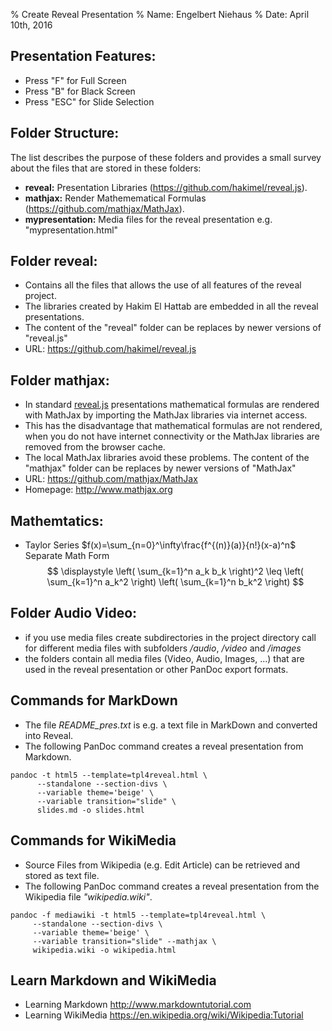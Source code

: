 % Create Reveal Presentation
% Name: Engelbert Niehaus
% Date: April 10th, 2016

Presentation Features:
----------------  
* Press "F" for Full Screen
* Press "B" for Black Screen
* Press "ESC" for Slide Selection 

Folder Structure:
----------------  

The list describes the purpose of these folders and
provides a small survey about the files that are stored in these folders:

* <b>reveal:</b> Presentation Libraries (<https://github.com/hakimel/reveal.js>).
* <b>mathjax:</b> Render Mathemematical Formulas (<https://github.com/mathjax/MathJax>).
* <b>mypresentation:</b> Media files for the reveal presentation e.g. "mypresentation.html"


Folder reveal:
-------------

* Contains all the files that allows the use of all features of the reveal
project.
* The libraries created by Hakim El Hattab are embedded in all the reveal
presentations.
* The content of the "reveal" folder can be replaces by newer versions
of "reveal.js"
* URL: <https://github.com/hakimel/reveal.js>

Folder  mathjax:
----------------

* In standard [reveal.js](https://github.com/hakimel/reveal.js) presentations mathematical formulas are rendered
with MathJax by importing the MathJax libraries via internet access.
* This has the disadvantage that mathematical formulas are not rendered, when you
do not have internet connectivity or the MathJax libraries are removed from the
browser cache.
* The local MathJax libraries avoid these problems.
The content of the "mathjax" folder can be replaces by newer versions
of "MathJax"
* URL: <https://github.com/mathjax/MathJax>
* Homepage: <http://www.mathjax.org>

Mathemtatics:
-------------
* Taylor Series $f(x)=\sum_{n=0}^\infty\frac{f^{(n)}(a)}{n!}(x-a)^n$   
Separate Math Form
$$ \displaystyle  \left( \sum_{k=1}^n a_k b_k \right)^2 \leq \left( \sum_{k=1}^n a_k^2 \right) \left( \sum_{k=1}^n b_k^2 \right) $$

Folder Audio Video:
----------------------
* if you use media files create subdirectories in the project directory call for different media files with
  subfolders _/audio_, _/video_ and _/images_
* the folders contain all media files (Video, Audio, Images, ...) that are used in the reveal presentation
  or other PanDoc export formats.

Commands for MarkDown
---------------------

* The file *README_pres.txt* is e.g. a text file in MarkDown and converted into Reveal.
* The following PanDoc command creates a reveal presentation from Markdown.

```
pandoc -t html5 --template=tpl4reveal.html \
      --standalone --section-divs \
      --variable theme='beige' \
      --variable transition="slide" \
      slides.md -o slides.html
```

Commands for WikiMedia
----------------------

* Source Files from Wikipedia (e.g. Edit Article) can be retrieved and stored as text file.
* The following PanDoc command creates a reveal presentation from the Wikipedia file _"wikipedia.wiki"_.

```
pandoc -f mediawiki -t html5 --template=tpl4reveal.html \
     --standalone --section-divs \
     --variable theme='beige' \
     --variable transition="slide" --mathjax \
     wikipedia.wiki -o wikipedia.html
```

Learn Markdown and WikiMedia
-----------------------------

* Learning Markdown <http://www.markdowntutorial.com>
* Learning WikiMedia <https://en.wikipedia.org/wiki/Wikipedia:Tutorial>
